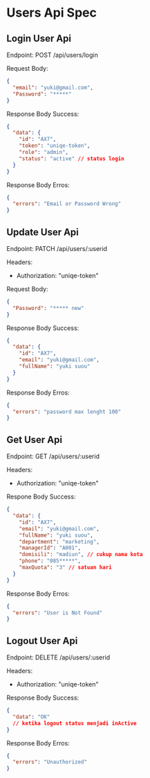 # Users Api Spec

## Login User Api

Endpoint: POST /api/users/login

Request Body:

```json
{
  "email": "yuki@gmail.com",
  "Password": "*****"
}
```

Response Body Success:

```json
{
  "data": {
    "id": "AX7",
    "token": "uniqe-token",
    "role": "admin",
    "status": "active" // status login
  }
}
```

Response Body Erros:

```json
{
  "errors": "Email or Password Wrong"
}
```

## Update User Api

Endpoint: PATCH /api/users/:userid

Headers:

- Authorization: "uniqe-token"

Request Body:

```json
{
  "Password": "***** new"
}
```

Response Body Success:

```json
{
  "data": {
    "id": "AX7",
    "email": "yuki@gmail.com",
    "fullName": "yuki suou"
  }
}
```

Response Body Erros:

```json
{
  "errors": "password max lenght 100"
}
```

## Get User Api

Endpoint: GET /api/users/:userid

Headers:

- Authorization: "uniqe-token"

Respone Body Success:

```json
{
  "data": {
    "id": "AX7",
    "email": "yuki@gmail.com",
    "fullName": "yuki suou",
    "department": "marketing",
    "managerId": "A001",
    "domisili": "madiun", // cukup nama kota
    "phone": "085*****",
    "maxQuota": "3" // satuan hari
  }
}
```

Response Body Erros:

```json
{
  "errors": "User is Not Found"
}
```

## Logout User Api

Endpoint: DELETE /api/users/:userid

Headers:

- Authorization: "uniqe-token"

Response Body Success:

```json
{
  "data": "OK"
  // ketika logout status menjadi inActive
}
```

Response Body Erros:

```json
{
  "errors": "Unauthorized"
}
```
